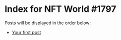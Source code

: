 # Index for NFT World #1797
Posts will be displayed in the order below:

- [Your first post](./001-first.md)


